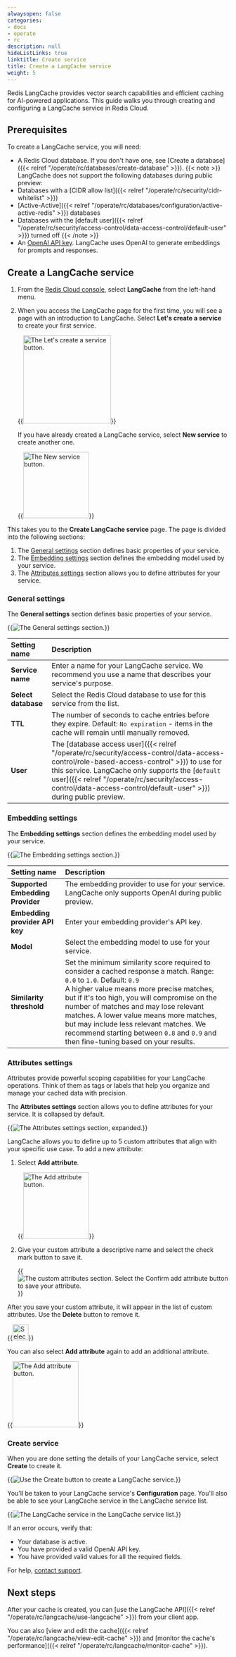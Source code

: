 ```yaml
---
alwaysopen: false
categories:
- docs
- operate
- rc
description: null
hideListLinks: true
linktitle: Create service
title: Create a LangCache service
weight: 5
---
```


Redis LangCache provides vector search capabilities and efficient caching for AI-powered applications. This guide walks you through creating and configuring a LangCache service in Redis Cloud.

## Prerequisites

To create a LangCache service, you will need:

- A Redis Cloud database. If you don't have one, see [Create a database]({{< relref "/operate/rc/databases/create-database" >}}).
    {{< note >}}
LangCache does not support the following databases during public preview:
- Databases with a [CIDR allow list]({{< relref "/operate/rc/security/cidr-whitelist" >}})
- [Active-Active]({{< relref "/operate/rc/databases/configuration/active-active-redis" >}}) databases
- Databases with the [default user]({{< relref "/operate/rc/security/access-control/data-access-control/default-user" >}}) turned off
    {{< /note >}}
- An [OpenAI API key](https://platform.openai.com/api-keys). LangCache uses OpenAI to generate embeddings for prompts and responses.

## Create a LangCache service

1. From the [Redis Cloud console](https://cloud.redis.io/), select **LangCache** from the left-hand menu.

1. When you access the LangCache page for the first time, you will see a page with an introduction to LangCache. Select **Let's create a service** to create your first service.

    {{<image filename="images/rc/langcache-create-first-service.png" alt="The Let's create a service button." width="200px" >}}

    If you have already created a LangCache service, select **New service** to create another one.

    {{<image filename="images/rc/langcache-new-service.png" alt="The New service button." width="150px" >}}

This takes you to the **Create LangCache service** page. The page is divided into the following sections:

1. The [General settings](#general-settings) section defines basic properties of your service.
1. The [Embedding settings](#embedding-settings) section defines the embedding model used by your service.
1. The [Attributes settings](#attributes-settings) section allows you to define attributes for your service.

### General settings

The **General settings** section defines basic properties of your service.

{{<image filename="images/rc/langcache-general-settings.png" alt="The General settings section." >}}

| Setting name          |Description|
|:----------------------|:----------|
| **Service name** | Enter a name for your LangCache service. We recommend you use a name that describes your service's purpose. |
| **Select database** | Select the Redis Cloud database to use for this service from the list. |
| **TTL** | The number of seconds to cache entries before they expire. Default: `No expiration` - items in the cache will remain until manually removed. |
| **User** | The [database access user]({{< relref "/operate/rc/security/access-control/data-access-control/role-based-access-control" >}}) to use for this service. LangCache only supports the [`default` user]({{< relref "/operate/rc/security/access-control/data-access-control/default-user" >}}) during public preview. |

### Embedding settings

The **Embedding settings** section defines the embedding model used by your service.

{{<image filename="images/rc/langcache-embedding-settings.png" alt="The Embedding settings section." >}}

| Setting name          |Description|
|:----------------------|:----------|
| **Supported Embedding Provider** | The embedding provider to use for your service. LangCache only supports OpenAI during public preview. |
| **Embedding provider API key** | Enter your embedding provider's API key. |
| **Model** | Select the embedding model to use for your service. |
| **Similarity threshold** | Set the minimum similarity score required to consider a cached response a match. Range: `0.0` to `1.0`. Default: `0.9`<br/>A higher value means more precise matches, but if it's too high, you will compromise on the number of matches and may lose relevant matches. A lower value means more matches, but may include less relevant matches. We recommend starting between `0.8` and `0.9` and then fine-tuning based on your results. |

### Attributes settings

Attributes provide powerful scoping capabilities for your LangCache operations. Think of them as tags or labels that help you organize and manage your cached data with precision.

The **Attributes settings** section allows you to define attributes for your service. It is collapsed by default.

{{<image filename="images/rc/langcache-attribute-settings.png" alt="The Attributes settings section, expanded." >}}

LangCache allows you to define up to 5 custom attributes that align with your specific use case. To add a new attribute:

1. Select **Add attribute**.

    {{<image filename="images/rc/langcache-add-attribute.png" alt="The Add attribute button." width="150px" >}}

1. Give your custom attribute a descriptive name and select the check mark button to save it.

    {{<image filename="images/rc/langcache-custom-attributes.png" alt="The custom attributes section. Select the Confirm add attribute button to save your attribute." >}}

After you save your custom attribute, it will appear in the list of custom attributes. Use the **Delete** button to remove it.

{{<image filename="images/rc/icon-delete-teal.png" width="36px" alt="Select the Delete button to delete the selected attribute." >}}

You can also select **Add attribute** again to add an additional attribute.

{{<image filename="images/rc/langcache-add-attribute.png" alt="The Add attribute button." width="150px" >}}

### Create service

When you are done setting the details of your LangCache service, select **Create** to create it.

{{<image filename="images/rc/button-access-management-user-key-create.png" alt="Use the Create button to create a LangCache service." >}}

You'll be taken to your LangCache service's **Configuration** page. You'll also be able to see your LangCache service in the LangCache service list.

{{<image filename="images/rc/langcache-service-list.png" alt="The LangCache service in the LangCache service list." >}}

If an error occurs, verify that:
- Your database is active.
- You have provided a valid OpenAI API key.
- You have provided valid values for all the required fields.

For help, [contact support](https://redis.io/support/).

## Next steps

After your cache is created, you can [use the LangCache API]({{< relref "/operate/rc/langcache/use-langcache" >}}) from your client app.

You can also [view and edit the cache]({{< relref "/operate/rc/langcache/view-edit-cache" >}}) and [monitor the cache's performance]({{< relref "/operate/rc/langcache/monitor-cache" >}}).
